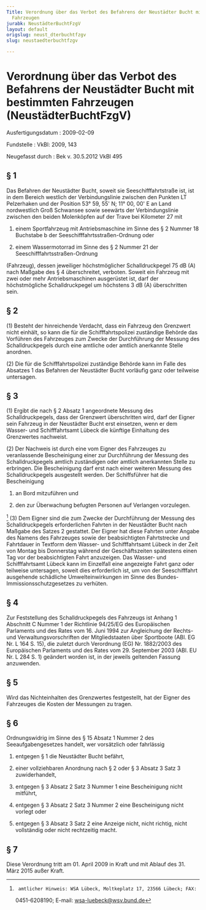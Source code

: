 ```yaml
---
Title: Verordnung über das Verbot des Befahrens der Neustädter Bucht mit bestimmten
  Fahrzeugen
jurabk: NeustädterBuchtFzgV
layout: default
origslug: neust_dterbuchtfzgv
slug: neustaedterbuchtfzgv

---
```


# Verordnung über das Verbot des Befahrens der Neustädter Bucht mit bestimmten Fahrzeugen (NeustädterBuchtFzgV)

Ausfertigungsdatum
:   2009-02-09

Fundstelle
:   VkBl: 2009, 143

Neugefasst durch
:   Bek v. 30.5.2012 VkBl 495

[^BJNR71431009_01_BJNR714310009]:     Die Verpflichtung aus der Richtlinie 98/34/EG des Europäischen
    Parlaments und des Rates vom 22. Juni 1998 über ein
    Informationsverfahren auf dem Gebiet der Normen und technischen
    Vorschriften und der Vorschriften für die Dienste der
    Informationsgesellschaft (ABl. EG Nr. L 204 S. 37), geändert durch die
    Richtlinie 98/48/EG des Europäischen Parlaments und des Rates vom 20.
    Juli 1998 (ABl. EG Nr. L 217 S. 18), sind beachtet worden.


## § 1

Das Befahren der Neustädter Bucht, soweit sie Seeschifffahrtstraße
ist, ist in dem Bereich westlich der Verbindungslinie zwischen den
Punkten LT Pelzerhaken und der Position 53° 59, 55' N; 11° 00, 00' E
an Land nordwestlich Groß Schwansee sowie seewärts der
Verbindungslinie zwischen den beiden Molenköpfen auf der Trave bei
Kilometer 27 mit

1.  einem Sportfahrzeug mit Antriebsmaschine im Sinne des § 2 Nummer 18
    Buchstabe b der Seeschifffahrtsstraßen-Ordnung oder


2.  einem Wassermotorrad im Sinne des § 2 Nummer 21 der
    Seeschifffahrtsstraßen-Ordnung



(Fahrzeug), dessen jeweiliger höchstmöglicher Schalldruckpegel 75 dB
(A) nach Maßgabe des § 4 überschreitet, verboten. Soweit ein Fahrzeug
mit zwei oder mehr Antriebsmaschinen ausgerüstet ist, darf der
höchstmögliche Schalldruckpegel um höchstens 3 dB (A) überschritten
sein.


## § 2

(1) Besteht der hinreichende Verdacht, dass ein Fahrzeug den Grenzwert
nicht einhält, so kann die für die Schifffahrtspolizei zuständige
Behörde das Vorführen des Fahrzeuges zum Zwecke der Durchführung der
Messung des Schalldruckpegels durch eine amtliche oder amtlich
anerkannte Stelle anordnen.

(2) Die für die Schifffahrtspolizei zuständige Behörde kann im Falle
des Absatzes 1 das Befahren der Neustädter Bucht vorläufig ganz oder
teilweise untersagen.


## § 3

(1) Ergibt die nach § 2 Absatz 1 angeordnete Messung des
Schalldruckpegels, dass der Grenzwert überschritten wird, darf der
Eigner sein Fahrzeug in der Neustädter Bucht erst einsetzen, wenn er
dem Wasser- und Schifffahrtsamt Lübeck die künftige Einhaltung des
Grenzwertes nachweist.

(2) Der Nachweis ist durch eine vom Eigner des Fahrzeuges zu
veranlassende Bescheinigung einer zur Durchführung der Messung des
Schalldruckpegels amtlich zuständigen oder amtlich anerkannten Stelle
zu erbringen. Die Bescheinigung darf erst nach einer weiteren Messung
des Schalldruckpegels ausgestellt werden. Der Schiffsführer hat die
Bescheinigung

1.  an Bord mitzuführen und


2.  den zur Überwachung befugten Personen auf Verlangen vorzulegen.



[^BJNR71431009BJNE000400000_01_BJNR714310009BJNE000402305]
(3) Dem Eigner sind die zum Zwecke der Durchführung der Messung des
Schalldruckpegels erforderlichen Fahrten in der Neustädter Bucht nach
Maßgabe des Satzes 2 gestattet. Der Eigner hat diese Fahrten unter
Angabe des Namens des Fahrzeuges sowie der beabsichtigten Fahrtstrecke
und Fahrtdauer in Textform dem Wasser- und Schifffahrtsamt Lübeck
in der Zeit von Montag bis Donnerstag während der Geschäftszeiten
spätestens einen Tag vor der beabsichtigten Fahrt anzuzeigen. Das
Wasser- und Schifffahrtsamt Lübeck kann im Einzelfall eine angezeigte
Fahrt ganz oder teilweise untersagen, soweit dies erforderlich ist, um
von der Seeschifffahrt ausgehende schädliche Umwelteinwirkungen im
Sinne des Bundes-Immissionsschutzgesetzes zu verhüten.

[^BJNR71431009BJNE000400000_01_BJNR714310009BJNE000402305]:     amtlicher Hinweis: WSA Lübeck, Moltkeplatz 17, 23566 Lübeck; FAX:
    0451-6208190; E-mail: wsa-luebeck@wsv.bund.de


## § 4

Zur Feststellung des Schalldruckpegels des Fahrzeugs ist Anhang 1
Abschnitt C Nummer 1 der Richtlinie 94/25/EG des Europäischen
Parlaments und des Rates vom 16. Juni 1994 zur Angleichung der Rechts-
und Verwaltungsvorschriften der Mitgliedstaaten über Sportboote (ABl.
EG Nr. L 164 S. 15), die zuletzt durch Verordnung (EG) Nr. 1882/2003
des Europäischen Parlaments und des Rates vom 29. September 2003 (ABl.
EU Nr. L 284 S. 1) geändert worden ist, in der jeweils geltenden
Fassung anzuwenden.


## § 5

Wird das Nichteinhalten des Grenzwertes festgestellt, hat der Eigner
des Fahrzeuges die Kosten der Messungen zu tragen.


## § 6

Ordnungswidrig im Sinne des § 15 Absatz 1 Nummer 2 des
Seeaufgabengesetzes handelt, wer vorsätzlich oder fahrlässig

1.  entgegen § 1 die Neustädter Bucht befährt,


2.  einer vollziehbaren Anordnung nach § 2 oder § 3 Absatz 3 Satz 3
    zuwiderhandelt,


3.  entgegen § 3 Absatz 2 Satz 3 Nummer 1 eine Bescheinigung nicht
    mitführt,


4.  entgegen § 3 Absatz 2 Satz 3 Nummer 2 eine Bescheinigung nicht vorlegt
    oder


5.  entgegen § 3 Absatz 3 Satz 2 eine Anzeige nicht, nicht richtig, nicht
    vollständig oder nicht rechtzeitig macht.





## § 7

Diese Verordnung tritt am 01. April 2009 in Kraft und mit Ablauf des
31\. März 2015 außer Kraft.

